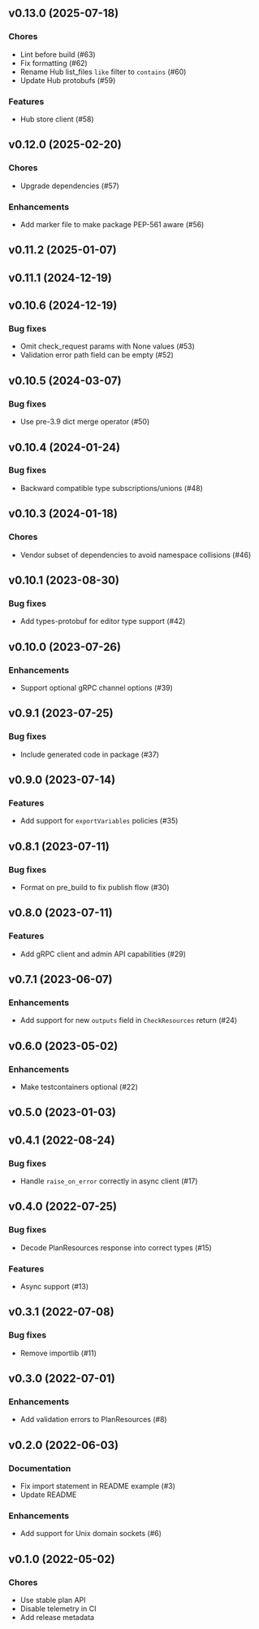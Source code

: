 ## v0.13.0 (2025-07-18)

### Chores

- Lint before build (#63)
- Fix formatting (#62)
- Rename Hub list_files `like` filter to `contains` (#60)
- Update Hub protobufs (#59)

### Features

- Hub store client (#58)

## v0.12.0 (2025-02-20)

### Chores

- Upgrade dependencies (#57)

### Enhancements

- Add marker file to make package PEP-561 aware (#56)

## v0.11.2 (2025-01-07)

## v0.11.1 (2024-12-19)

## v0.10.6 (2024-12-19)

### Bug fixes

- Omit check_request params with None values (#53)
- Validation error path field can be empty (#52)

## v0.10.5 (2024-03-07)

### Bug fixes

- Use pre-3.9 dict merge operator (#50)

## v0.10.4 (2024-01-24)

### Bug fixes

- Backward compatible type subscriptions/unions (#48)

## v0.10.3 (2024-01-18)

### Chores

- Vendor subset of dependencies to avoid namespace collisions (#46)

## v0.10.1 (2023-08-30)

### Bug fixes

- Add types-protobuf for editor type support (#42)

## v0.10.0 (2023-07-26)

### Enhancements

- Support optional gRPC channel options (#39)

## v0.9.1 (2023-07-25)

### Bug fixes

- Include generated code in package (#37)

## v0.9.0 (2023-07-14)

### Features

- Add support for `exportVariables` policies (#35)

## v0.8.1 (2023-07-11)

### Bug fixes

- Format on pre_build to fix publish flow (#30)

## v0.8.0 (2023-07-11)

### Features

- Add gRPC client and admin API capabilities (#29)

## v0.7.1 (2023-06-07)

### Enhancements

- Add support for new `outputs` field in `CheckResources` return (#24)

## v0.6.0 (2023-05-02)

### Enhancements

- Make testcontainers optional (#22)

## v0.5.0 (2023-01-03)

## v0.4.1 (2022-08-24)

### Bug fixes

- Handle `raise_on_error` correctly in async client (#17)

## v0.4.0 (2022-07-25)

### Bug fixes

- Decode PlanResources response into correct types (#15)

### Features

- Async support (#13)

## v0.3.1 (2022-07-08)

### Bug fixes

- Remove importlib (#11)

## v0.3.0 (2022-07-01)

### Enhancements

- Add validation errors to PlanResources (#8)

## v0.2.0 (2022-06-03)

### Documentation

- Fix import statement in README example (#3)
- Update README

### Enhancements

- Add support for Unix domain sockets (#6)

## v0.1.0 (2022-05-02)

### Chores

- Use stable plan API
- Disable telemetry in CI
- Add release metadata
